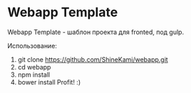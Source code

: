 # Webapp Template
Webapp Template - шаблон проекта для fronted, под gulp.

Использование:
1) git clone https://github.com/ShineKami/webapp.git
2) cd webapp
3) npm install
4) bower install
Profit! :)
